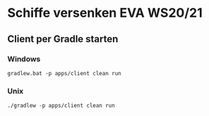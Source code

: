 # Schiffe versenken EVA WS20/21

## Client per Gradle starten
### Windows
`gradlew.bat -p apps/client clean run`
### Unix
`./gradlew -p apps/client clean run`
